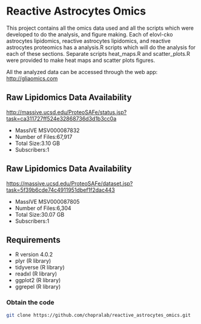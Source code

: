 # Reactive Astrocytes Omics
This project contains all the omics data used and all the scripts which were developed to do the analysis, and figure making. Each of elovl-cko astrocytes lipidomics, reactive astrocytes lipidomics, and reactive astrocytes proteomics has a analysis.R scripts which will do the analysis for each of these sections. Separate scripts heat_maps.R and scatter_plots.R were provided to make heat maps and scatter plots figures.

All the analyzed data can be accessed through the web app: http://gliaomics.com

## Raw Lipidomics Data Availability
http://massive.ucsd.edu/ProteoSAFe/status.jsp?task=ca311727ff524e32868736d3d1b3cc0a
* MassIVE MSV000087832
* Number of Files:67,917
* Total Size:3.10 GB
* Subscribers:1

## Raw Lipidomics Data Availability
https://massive.ucsd.edu/ProteoSAFe/dataset.jsp?task=5f39b6cde74c4911951dbef1f2dac443
* MassIVE MSV000087805
* Number of Files:6,304
* Total Size:30.07 GB
* Subscribers:1

## Requirements
* R version 4.0.2
* plyr (R library)
* tidyverse (R library)
* readxl (R library)
* ggplot2 (R library)
* ggrepel (R library)

### Obtain the code

```bash
git clone https://github.com/chopralab/reactive_astrocytes_omics.git
```
